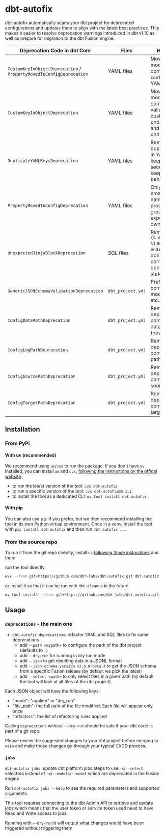 # dbt-autofix

dbt-autofix automatically scans your dbt project for deprecated configurations and updates them to align with the latest best practices. This makes it easier to resolve deprecation warnings introduced in dbt v1.10 as well as prepare for migration to the dbt Fusion engine.


| Deprecation Code in dbt Core      | Files             | Handling                                                                                         | Support |
| --------------------------------- | ----------------- | ------------------------------------------------------------------------------------------------ | ------- |
| `CustomKeyInObjectDeprecation` / `PropertyMovedToConfigDeprecation`    | YAML files        | Move all models configs under `config:` in YAML files       |   Full  |
| `CustomKeyInObjectDeprecation`    | YAML files        | Move all models extra config (not valid or custom) under `meta:` and `meta` under `config:`      |   Full  |
| `DuplicateYAMLKeysDeprecation`    | YAML files        | Remove duplicate keys in YAML files, keeping the second one to keep the same behaviour           |   Full  |
| `PropertyMovedToConfigDeprecation`| YAML files        | Only allow email and name as properties for groups and exposures owners                          |   Full  |
| `UnexpectedJinjaBlockDeprecation` | SQL files         | Remove extra `{% endmacro %}` and `{% endif %}` that don't have corresponding opening statements |   Full  |
| `GenericJSONSchemaValidationDeprecation` | `dbt_project.yml` | Prefix all configs for models/tests etc... with a `+`                                     | Partial |
| `ConfigDataPathDeprecation`       | `dbt_project.yml` | Remove deprecated config for data path (now seed)                                                |   Full  |
| `ConfigLogPathDeprecation`        | `dbt_project.yml` | Remove deprecated config for log path                                                            |   Full  |
| `ConfigSourcePathDeprecation`     | `dbt_project.yml` | Remove deprecated config for source path                                                         |   Full  |
| `ConfigTargetPathDeprecation`     | `dbt_project.yml` | Remove deprecated config for target path                                                         |   Full  |

## Installation

### From PyPi

#### With uv (recommended)

We recommend using `uv`/`uvx` to run the package.
If you don't have `uv` installed, you can install `uv` and `uvx`, [following the instructions on the offical website](https://docs.astral.sh/uv/getting-started/installation/).

- to run the latest version of the tool: `uvx dbt-autofix`
- to run a specific version of the tool: `uvx dbt-autofix@0.1.2`
- to install the tool as a dedicated CLI: `uv tool install dbt-autofix`

#### With pip

You can also use `pip` if you prefer, but we then recommend installing the tool in its own Python virtual environment. Once in a venv, install the tool with `pip install dbt-autofix` and then run `dbt-autofix ...` 

### From the source repo

To run it from the git repo directly, install `uv` [following those instructions](https://docs.astral.sh/uv/getting-started/installation/) and then:

run the tool directly
```sh
uvx --from git+https://github.com/dbt-labs/dbt-autofix.git dbt-autofix --help
```

or install it so that it can be run with `dbt-cleanup` in the future
```sh
uv tool install --from git+https://github.com/dbt-labs/dbt-autofix.git dbt-autofix
```

## Usage

### `deprecations` - the main one

- `dbt-autofix deprecations`: refactor YAML and SQL files to fix some deprecations
  - add `--path <mypath>` to configure the path of the dbt project (defaults to `.`)
  - add `--dry-run` for running in dry run mode
  - add `--json` to get resulting data in a JSONL format
  - add `--json-schema-version v2.0.0-beta.4` to get the JSON schema from a specific Fusion release (by default we pick the latest)
  - add `--select <path>` to only select files in a given path (by default the tool will look at all files of the dbt project)

Each JSON object will have the following keys:

- "mode": "applied" or "dry_run" 
- "file_path": the full path of the file modified. Each file will appear only once
- "refactors": the list of refactoring rules applied

Calling `deprecations` without `--dry-run` should be safe if your dbt code is part of a git repo. 

Please review the suggested changes to your dbt project before merging to `main` and make those changes go through your typical CI/CD process.


### `jobs`

`dbt-autofix jobs`: update dbt platform jobs steps to use `-s`/`--select` selectors instead of `-m`/`--models`/`--model` which are deprecated in the Fusion engine

Run `dbt-autofix jobs --help` to see the required parameters and supported arguments.

This tool requires connecting to the dbt Admin API to retrieve and update jobs which means that the user token or service token used need to have Read and Write access to jobs

Running with `--dry-run`/`d` will output what changes would have been triggered without triggering them
